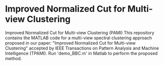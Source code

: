 # Improved Normalized Cut for Multi-view Clustering
Improved Normalized Cut for Multi-view Clustering (PAMI) 
This repository contains the MATLAB code for a multi-view spectral clustering approach proposed in our paper: "Improved Normalized Cut for Multi-view Clustering" accepted by IEEE Transactions on Pattern Analysis and Machine Intelligence (TPAMI).
Run 'demo_BBC.m' in Matlab to perform the proposed method.
